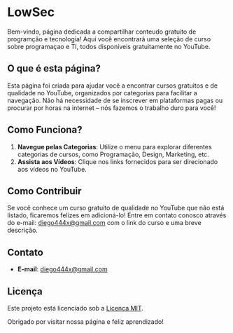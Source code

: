 # LowSec

Bem-vindo, página dedicada a compartilhar conteudo gratuito de programção e tecnologia! Aqui você encontrará uma seleção de curso sobre programaçao e TI, todos disponíveis gratuitamente no YouTube.

## O que é esta página?

Esta página foi criada para ajudar você a encontrar cursos gratuitos e de qualidade no YouTube, organizados por categorias para facilitar a navegação. Não há necessidade de se inscrever em plataformas pagas ou procurar por horas na internet – nós fazemos o trabalho duro para você!

## Como Funciona?

1. **Navegue pelas Categorias**: Utilize o menu para explorar diferentes categorias de cursos, como Programação, Design, Marketing, etc.
2. **Assista aos Vídeos**: Clique nos links fornecidos para ser direcionado aos vídeos no YouTube.

## Como Contribuir

Se você conhece um curso gratuito de qualidade no YouTube que não está listado, ficaremos felizes em adicioná-lo! Entre em contato conosco através do e-mail: [diego444x@gmail.com](diego444x@gmail.com) com o link do curso e uma breve descrição.

## Contato

- **E-mail**: [diego444x@gmail.com](diego444x@gmail.com)

## Licença

Este projeto está licenciado sob a [Licença MIT](LICENSE).

Obrigado por visitar nossa página e feliz aprendizado!


